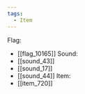 ```yaml
---
tags:
  - Item
---
```

Flag:
- [[flag_10165]]
Sound:
- [[sound_43]]
- [[sound_17]]
- [[sound_44]]
Item:
- [[item_720]]
